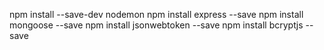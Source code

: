 npm install --save-dev nodemon
npm install express --save
npm install mongoose --save
npm install jsonwebtoken --save
npm install bcryptjs --save

